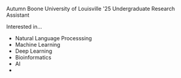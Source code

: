 Autumn Boone
University of Louisville '25
Undergraduate Research Assistant

Interested in...
- Natural Language Processsing
- Machine Learning
- Deep Learning
- Bioinformatics
- AI
- 
